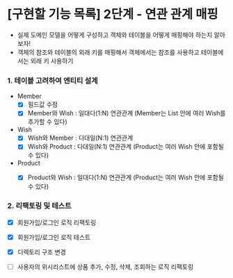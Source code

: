 # [구현할 기능 목록] 2단계 - 연관 관계 매핑 
- 실제 도메인 모델을 어떻게 구성하고 객체와 테이블을 어떻게 매핑해야 하는지 알아보자!
- 객체의 참조와 테이블의 외래 키를 매핑해서 객체에서는 참조를 사용하고 테이블에서는 외래 키 사용하기
### 1. 테이블 고려하여 엔티티 설계 
- Member 
  - [x] 필드값 수정   
  - [x] Member와 Wish : 일대다(1:N) 연관관계 (Member는 List<Wish> 안에 여러 Wish를 추가할 수 있다)

- Wish 
  - [x] Wish와 Member : 다대일(N:1) 연관관계
  - [x] Wish와 Product : 다대일(N:1) 연관관계 (Product는 여러 Wish 안에 포함될 수 있다)

- Product
  - [x] Product와 Wish : 일대다(1:N) 연관관계 (Product는 여러 Wish 안에 포함될 수 있다)


### 2. 리팩토링 및 테스트
- [x] 회원가입/로그인 로직 리팩토링
- [x] 회원가입/로그인 로직 테스트 
- [x] 디렉토리 구조 변경
- [ ] 사용자의 위시리스트에 상품 추가, 수정, 삭제, 조회하는 로직 리팩토링 

